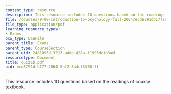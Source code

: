 ```yaml
---
content_type: resource
description: This resource includes 10 questions based on the readings of course textbook.
file: /courses/9-00-introduction-to-psychology-fall-2004/ecd8791db17720648af28a4cf5f00fff_quiz1b.pdf
file_type: application/pdf
learning_resource_types:
- Exams
ocw_type: OCWFile
parent_title: Exams
parent_type: CourseSection
parent_uid: 2481893d-3213-a4de-428a-f1993dc1b3ad
resourcetype: Document
title: quiz1b.pdf
uid: ecd8791d-b177-2064-8af2-8a4cf5f00fff
---
```

This resource includes 10 questions based on the readings of course textbook.

